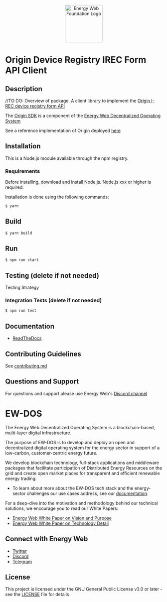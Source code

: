 <p align="center">
  <a href="https://www.energyweb.org" target="blank"><img src="./images/EW.png" width="120" alt="Energy Web Foundation Logo" /></a>
</p>

# Origin Device Registry IREC Form API Client

## Description

//TO DO: Overview of package.
A client library to implement the [Origin I-REC device registry form API](../origin-device-registry-irec-form-api/README.md)

The [Origin SDK](../../../README.md) is a component of the [Energy Web Decentralized Operating System](#ew-dos)

See a reference implementation of Origin deployed [here](https://origin-ui-canary.herokuapp.com/device/all)

## Installation

This is a Node.js module available through the npm registry.

### Requirements

Before installing, download and install Node.js. Node.js xxx or higher is required.

Installation is done using the following commands:

```sh
$ yarn
```

## Build

```sh
$ yarn build
```

## Run

```sh
$ npm run start
```

## Testing (delete if not needed)

Testing Strategy

### Integration Tests (delete if not needed)

```sh
$ npm run test
```

## Documentation

-   [ReadTheDocs](https://energy-web-foundation-origin.readthedocs-hosted.com/en/latest/user-guide-device-management/)

## Contributing Guidelines

See [contributing.md](../../../contributing.md)

## Questions and Support

For questions and support please use Energy Web's [Discord channel](https://discord.com/channels/706103009205288990/843970822254362664)

# EW-DOS

The Energy Web Decentralized Operating System is a blockchain-based, multi-layer digital infrastructure.

The purpose of EW-DOS is to develop and deploy an open and decentralized digital operating system for the energy sector in support of a low-carbon, customer-centric energy future.

We develop blockchain technology, full-stack applications and middleware packages that facilitate participation of Distributed Energy Resources on the grid and create open market places for transparent and efficient renewable energy trading.

-   To learn about more about the EW-DOS tech stack and the energy-sector challenges our use cases address, see our [documentation](https://energy-web-foundation.gitbook.io/energy-web/).

For a deep-dive into the motivation and methodology behind our technical solutions, we encourage you to read our White Papers:

-   [Energy Web White Paper on Vision and Purpose](https://www.energyweb.org/reports/EWDOS-Vision-Purpose/)
-   [Energy Web White Paper on Technology Detail](https://www.energyweb.org/wp-content/uploads/2020/06/EnergyWeb-EWDOS-PART2-TechnologyDetail-202006-vFinal.pdf)

## Connect with Energy Web

-   [Twitter](https://twitter.com/energywebx)
-   [Discord](https://discord.com/channels/706103009205288990/843970822254362664)
-   [Telegram](https://t.me/energyweb)

## License

This project is licensed under the GNU General Public License v3.0 or later - see the [LICENSE](LICENSE) file for details
